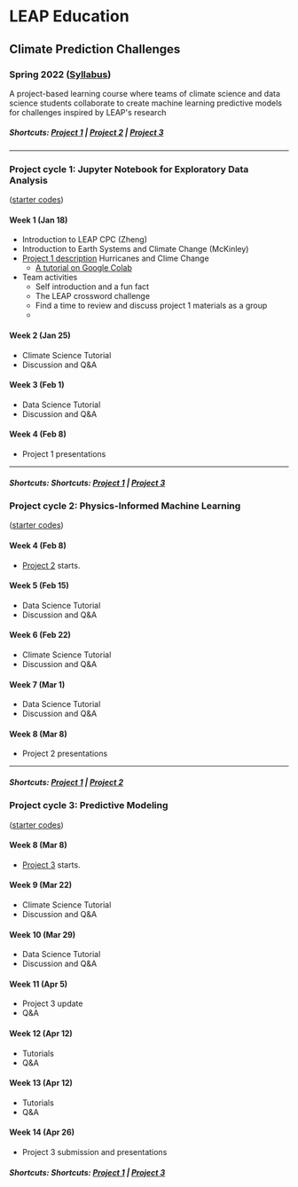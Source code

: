 # LEAP Education
## Climate Prediction Challenges
### Spring 2022 ([Syllabus](/CourseInfo/CPC-Spring2022-Syllabus.md))

A project-based learning course where teams of climate science and data science students collaborate to create machine learning predictive models for challenges inspired by LEAP's research

##### Shortcuts: [Project 1](#project-cycle-1-individual-notebook-for-exploratory-data-analysis) | [Project 2](#project-cycle-2-physics-informed-machine-learning) | [Project 3](#project-cycle-3-predictive-modeling)
----
### Project cycle 1: Jupyter Notebook for Exploratory Data Analysis 
([starter codes](Projects_StarterCodes/Project1-EDVA))
#### Week 1 (Jan 18)
+ Introduction to LEAP CPC (Zheng)
+ Introduction to Earth Systems and Climate Change (McKinley)
+ [Project 1 description](Projects_StarterCodes/Project1-Notebook/doc/Proj1_desc.md) Hurricanes and Clime Change
	+ [A tutorial on Google Colab](https://www.youtube.com/watch?v=inN8seMm7UI)
+ Team activities
	+ Self introduction and a fun fact
	+ The LEAP crossword challenge
	+ Find a time to review and discuss project 1 materials as a group
	+ 

#### Week 2 (Jan 25)
+ Climate Science Tutorial
+ Discussion and Q&A

#### Week 3 (Feb 1)
+ Data Science Tutorial
+ Discussion and Q&A

#### Week 4 (Feb 8)
+ Project 1 presentations

----
##### Shortcuts: Shortcuts: [Project 1](#project-cycle-1-individual-notebook-for-exploratory-data-analysis) | [Project 3](#project-cycle-3-predictive-modeling)

### Project cycle 2: Physics-Informed Machine Learning

([starter codes](Projects_StarterCodes/Project2_PhysicsML))

#### Week 4 (Feb 8)
+ [Project 2](Projects_StarterCodes/Project2_PhysicsML) starts.
    	
#### Week 5 (Feb 15)
+ Data Science Tutorial
+ Discussion and Q&A

#### Week 6 (Feb 22)
+ Climate Science Tutorial
+ Discussion and Q&A

#### Week 7 (Mar 1)
+ Data Science Tutorial
+ Discussion and Q&A

#### Week 8 (Mar 8)
+ Project 2 presentations

----
##### Shortcuts: [Project 1](#project-cycle-1-individual-notebook-for-exploratory-data-analysis) | [Project 2](#project-cycle-2-physics-informed-machine-learning) 

### Project cycle 3: Predictive Modeling
([starter codes](Projects_StarterCodes/Project3_PredModel))

#### Week 8 (Mar 8)
+ [Project 3](Projects_StarterCodes/Project3_PredModel) starts.

#### Week 9 (Mar 22)
+ Climate Science Tutorial
+ Discussion and Q&A
 
#### Week 10 (Mar 29)
+ Data Science Tutorial
+ Discussion and Q&A

#### Week 11 (Apr 5)
+ Project 3 update
+ Q&A

#### Week 12 (Apr 12)
+ Tutorials
+ Q&A

#### Week 13 (Apr 12)
+ Tutorials
+ Q&A

#### Week 14 (Apr 26)
+ Project 3 submission and presentations

##### Shortcuts: Shortcuts: [Project 1](#project-cycle-1-individual-notebook-for-exploratory-data-analysis) | [Project 3](#project-cycle-3-predictive-modeling)